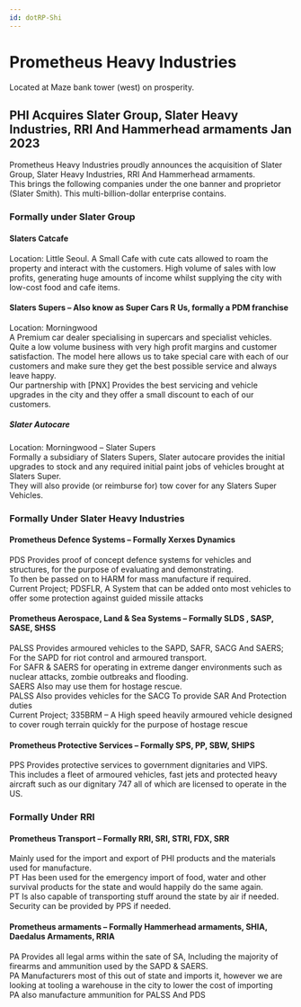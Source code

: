 ```yaml
---
id: dotRP-Shi
---
```

# Prometheus Heavy Industries  

Located at Maze bank tower (west) on prosperity.  

## PHI Acquires Slater Group, Slater Heavy Industries, RRI And Hammerhead armaments Jan 2023  

Prometheus Heavy Industries proudly announces the acquisition of Slater Group, Slater Heavy Industries, RRI And Hammerhead armaments.  
This brings the following companies under the one banner and proprietor (Slater Smith). This multi-billion-dollar enterprise contains.  

### Formally under Slater Group  

#### Slaters Catcafe  

Location: Little Seoul. 
A Small Cafe with cute cats allowed to roam the property and interact with the customers.
High volume of sales with low profits, generating huge amounts of income whilst supplying the city with low-cost food and cafe items.

#### Slaters Supers – Also know as Super Cars R Us, formally a PDM franchise  

Location: Morningwood  
A Premium car dealer specialising in supercars and specialist vehicles.  
Quite a low volume business with very high profit margins and customer satisfaction. The model here allows us to take special care with each of our customers and make sure they get the best possible service and always leave happy.  
Our partnership with [PNX] Provides the best servicing and vehicle upgrades in the city and they offer a small discount to each of our customers.  

##### Slater Autocare   

Location: Morningwood – Slater Supers  
Formally a subsidiary of Slaters Supers, Slater autocare provides the initial upgrades to stock and any required initial paint jobs of vehicles brought at Slaters Super.  
They will also provide (or reimburse for) tow cover for any Slaters Super Vehicles.  

### Formally Under Slater Heavy Industries  

#### Prometheus Defence Systems – Formally Xerxes Dynamics  

PDS Provides proof of concept defence systems for vehicles and structures, for the purpose of evaluating and demonstrating.  
To then be passed on to HARM for mass manufacture if required.  
Current Project; PDSFLR, A System that can be added onto most vehicles to offer some protection against guided missile attacks  

#### Prometheus Aerospace, Land & Sea Systems – Formally SLDS , SASP, SASE, SHSS  

PALSS Provides armoured vehicles to the SAPD, SAFR, SACG And SAERS;  
For the SAPD for riot control and armoured transport.  
For SAFR & SAERS for operating in extreme danger environments such as nuclear attacks, zombie outbreaks and flooding.  
SAERS Also may use them for hostage rescue.  
PALSS Also provides vehicles for the SACG To provide SAR And Protection duties  
Current Project; 335BRM – A High speed heavily armoured vehicle designed to cover rough terrain quickly for the purpose of hostage rescue  

#### Prometheus Protective Services – Formally SPS, PP, SBW, SHIPS  

PPS Provides protective services to government dignitaries and VIPS.  
This includes a fleet of armoured vehicles, fast jets and protected heavy aircraft such as our dignitary 747 all of which are licensed to operate in the US.  


### Formally Under RRI  

#### Prometheus Transport – Formally RRI, SRI, STRI, FDX, SRR  
Mainly used for the import and export of PHI products and the materials used for manufacture.  
PT Has been used for the emergency import of food, water and other survival products for the state and would happily do the same again.  
PT Is also capable of transporting stuff around the state by air if needed.  
Security can be provided by PPS if needed.  


#### Prometheus armaments – Formally Hammerhead armaments, SHIA, Daedalus Armaments, RRIA  

PA Provides all legal arms within the sate of SA, Including the majority of firearms and ammunition used by the SAPD & SAERS.  
PA Manufacturers most of this out of state and imports it, however we are looking at tooling a warehouse in the city to lower the cost of importing  
PA also manufacture ammunition for PALSS And PDS  
